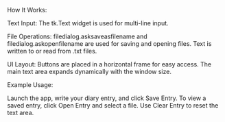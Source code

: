 How It Works:

Text Input:
	The tk.Text widget is used for multi-line input.

File Operations:
	filedialog.asksaveasfilename and filedialog.askopenfilename are used for saving and opening files.
	Text is written to or read from .txt files.

UI Layout:
	Buttons are placed in a horizontal frame for easy access.
	The main text area expands dynamically with the window size.


Example Usage:

Launch the app, write your diary entry, and click Save Entry.
To view a saved entry, click Open Entry and select a file.
Use Clear Entry to reset the text area.


